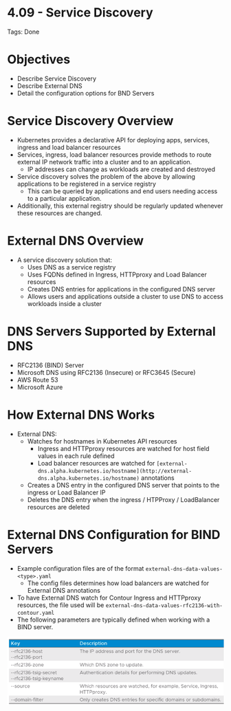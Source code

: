 # 4.09 - Service Discovery

Tags: Done

# Objectives

- Describe Service Discovery
- Describe External DNS
- Detail the configuration options for BND Servers

# Service Discovery Overview

- Kubernetes provides a declarative API for deploying apps, services, ingress and load balancer resources
- Services, ingress, load balancer resources provide methods to route external IP network traffic into a cluster and to an application.
  - IP addresses can change as workloads are created and destroyed
- Service discovery solves the problem of the above by allowing applications to be registered in a service registry
  - This can be queried by applications and end users needing access to a particular application.
- Additionally, this external registry should be regularly updated whenever these resources are changed.

# External DNS Overview

- A service discovery solution that:
  - Uses DNS as a service registry
  - Uses FQDNs defined in Ingress, HTTPproxy and Load Balancer resources
  - Creates DNS entries for applications in the configured DNS server
  - Allows users and applications outside a cluster to use DNS to access workloads inside a cluster

# DNS Servers Supported by External DNS

- RFC2136 (BIND) Server
- Microsoft DNS using RFC2136 (Insecure) or RFC3645 (Secure)
- AWS Route 53
- Microsoft Azure

# How External DNS Works

- External DNS:
  - Watches for hostnames in Kubernetes API resources
    - Ingress and HTTPproxy resources are watched for host field values in each rule defined
    - Load balancer resources are watched for `[external-dns.alpha.kubernetes.io/hostname](http://external-dns.alpha.kubernetes.io/hostname)` annotations
  - Creates a DNS entry in the configured DNS server that points to the ingress or Load Balancer IP
  - Deletes the DNS entry when the ingress / HTPProxy / LoadBalancer resources are deleted

# External DNS Configuration for BIND Servers

- Example configuration files are of the format `external-dns-data-values-<type>.yaml`
  - The config files determines how load balancers are watched for External DNS annotations
- To have External DNS watch for Contour Ingress and HTTPproxy resources, the file used will be `external-dns-data-values-rfc2136-with-contour.yaml`
- The following parameters are typically defined when working with a BIND server.

![Untitled](img/bind-configuration.png)
